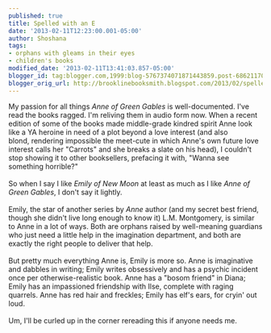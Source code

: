 ```yaml
---
published: true
title: Spelled with an E
date: '2013-02-11T12:23:00.001-05:00'
author: Shoshana
tags:
- orphans with gleams in their eyes
- children's books
modified_date: '2013-02-11T13:41:03.857-05:00'
blogger_id: tag:blogger.com,1999:blog-5767374071871443859.post-6862117048372343304
blogger_orig_url: http://brooklinebooksmith.blogspot.com/2013/02/spelled-with-e.html
---
```


My passion for all things <em>Anne of Green Gables</em> is well-documented. I've read the books ragged. I'm reliving them in audio form now. When a recent edition of some of the books made middle-grade kindred spirit&nbsp;Anne look like a YA heroine in need of a plot beyond a love interest (and also blond,&nbsp;rendering impossible&nbsp;the meet-cute in which Anne's own future&nbsp;love interest calls her "Carrots" and she breaks a slate on his head), I couldn't stop showing it to other booksellers, prefacing it with, "Wanna see something horrible?"<br /><br />So when I say I like <em>Emily of New Moon</em> at least as much as I like <em>Anne of Green Gables</em>, I don't say it lightly.<br /><br />Emily, the star of another series by <i>Anne</i>&nbsp;author (and my secret best friend, though she didn't live long enough to know it) L.M. Montgomery, is similar to Anne in a lot of ways. Both are orphans raised by well-meaning guardians who just need a little help in the imagination department, and both are exactly the right people to deliver that help.<br /><br />But pretty much everything Anne is, Emily is more so. Anne is imaginative and dabbles in writing; Emily writes obsessively and has a psychic incident once per otherwise-realistic book. Anne has a "bosom friend" in Diana; Emily has an impassioned friendship with Ilse, complete with raging quarrels. Anne has red hair and freckles; Emily has elf's ears, for cryin' out loud.<br /><br />Um, I'll be curled up in the corner rereading this if anyone needs me.